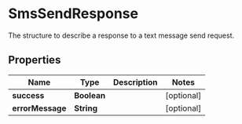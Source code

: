 

# SmsSendResponse

The structure to describe a response to a text message send request.
## Properties

Name | Type | Description | Notes
------------ | ------------- | ------------- | -------------
**success** | **Boolean** |  |  [optional]
**errorMessage** | **String** |  |  [optional]



